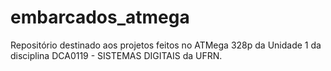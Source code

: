 # embarcados_atmega
Repositório destinado aos projetos feitos no ATMega 328p da Unidade 1 da disciplina DCA0119 - SISTEMAS DIGITAIS da UFRN.
